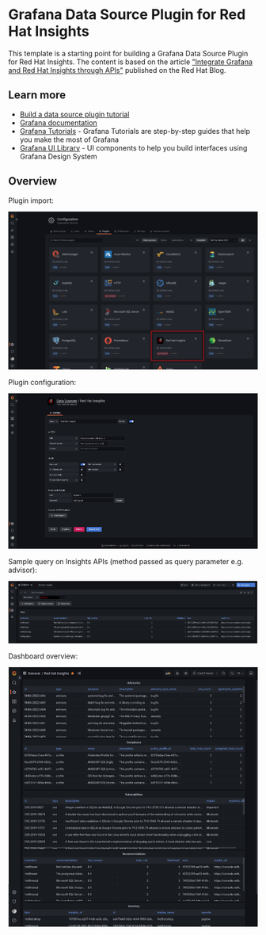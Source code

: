 # Grafana Data Source Plugin for Red Hat Insights

This template is a starting point for building a Grafana Data Source Plugin for Red Hat Insights. The content is based on the article ["Integrate Grafana and Red Hat Insights through APIs"](https://www.redhat.com/en/blog/integrate-grafana-and-red-hat-insights-through-apis) published on the Red Hat Blog.

## Learn more

- [Build a data source plugin tutorial](https://grafana.com/tutorials/build-a-data-source-plugin)
- [Grafana documentation](https://grafana.com/docs/)
- [Grafana Tutorials](https://grafana.com/tutorials/) - Grafana Tutorials are step-by-step guides that help you make the most of Grafana
- [Grafana UI Library](https://developers.grafana.com/ui) - UI components to help you build interfaces using Grafana Design System

## Overview

Plugin import:

![alt text](/images/image4.png "Plugin import")

Plugin configuration:

![alt text](/images/image2.png "Plugin configuration")

Sample query on Insights APIs (method passed as query parameter e.g. advisor):

![alt text](/images/image5.png "Host list")

Dashboard overview:

![alt text](/images/image1.png "Recommendations and vulnerabilities overview")
